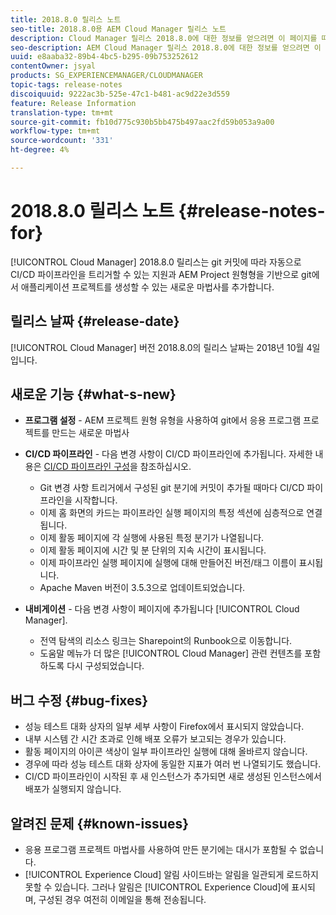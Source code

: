 ```yaml
---
title: 2018.8.0 릴리스 노트
seo-title: 2018.8.0용 AEM Cloud Manager 릴리스 노트
description: Cloud Manager 릴리스 2018.8.0에 대한 정보를 얻으려면 이 페이지를 따르십시오.
seo-description: AEM Cloud Manager 릴리스 2018.8.0에 대한 정보를 얻으려면 이 페이지를 따르십시오.
uuid: e8aaba32-89b4-4bc5-b295-09b753252612
contentOwner: jsyal
products: SG_EXPERIENCEMANAGER/CLOUDMANAGER
topic-tags: release-notes
discoiquuid: 9222ac3b-525e-47c1-b481-ac9d22e3d559
feature: Release Information
translation-type: tm+mt
source-git-commit: fb10d775c930b5bb475b497aac2fd59b053a9a00
workflow-type: tm+mt
source-wordcount: '331'
ht-degree: 4%

---
```



# 2018.8.0 릴리스 노트 {#release-notes-for}

[!UICONTROL Cloud Manager] 2018.8.0 릴리스는 git 커밋에 따라 자동으로 CI/CD 파이프라인을 트리거할 수 있는 지원과 AEM Project 원형형을 기반으로 git에서 애플리케이션 프로젝트를 생성할 수 있는 새로운 마법사를 추가합니다.

## 릴리스 날짜 {#release-date}

[!UICONTROL Cloud Manager] 버전 2018.8.0의 릴리스 날짜는 2018년 10월 4일입니다.

## 새로운 기능 {#what-s-new}

* **프로그램 설정**  - AEM 프로젝트 원형 유형을 사용하여 git에서 응용 프로그램 프로젝트를 만드는 새로운 마법사

* **CI/CD 파이프라인**  - 다음 변경 사항이 CI/CD 파이프라인에 추가됩니다. 자세한 내용은 [CI/CD 파이프라인 구성](configuring-pipeline.md)을 참조하십시오.

   * Git 변경 사항 트리거에서 구성된 git 분기에 커밋이 추가될 때마다 CI/CD 파이프라인을 시작합니다.
   * 이제 홈 화면의 카드는 파이프라인 실행 페이지의 특정 섹션에 심층적으로 연결됩니다.
   * 이제 활동 페이지에 각 실행에 사용된 특정 분기가 나열됩니다.
   * 이제 활동 페이지에 시간 및 분 단위의 지속 시간이 표시됩니다.
   * 이제 파이프라인 실행 페이지에 실행에 대해 만들어진 버전/태그 이름이 표시됩니다.
   * Apache Maven 버전이 3.5.3으로 업데이트되었습니다.

* **내비게이션**  - 다음 변경 사항이 페이지에 추가됩니다 [!UICONTROL Cloud Manager].

   * 전역 탐색의 리소스 링크는 Sharepoint의 Runbook으로 이동합니다.
   * 도움말 메뉴가 더 많은 [!UICONTROL Cloud Manager] 관련 컨텐츠를 포함하도록 다시 구성되었습니다.

## 버그 수정 {#bug-fixes}

* 성능 테스트 대화 상자의 일부 세부 사항이 Firefox에서 표시되지 않았습니다.
* 내부 시스템 간 시간 초과로 인해 배포 오류가 보고되는 경우가 있습니다.
* 활동 페이지의 아이콘 색상이 일부 파이프라인 실행에 대해 올바르지 않습니다.
* 경우에 따라 성능 테스트 대화 상자에 동일한 지표가 여러 번 나열되기도 했습니다.
* CI/CD 파이프라인이 시작된 후 새 인스턴스가 추가되면 새로 생성된 인스턴스에서 배포가 실행되지 않습니다.

## 알려진 문제 {#known-issues}

* 응용 프로그램 프로젝트 마법사를 사용하여 만든 분기에는 대시가 포함될 수 없습니다.
* [!UICONTROL Experience Cloud] 알림 사이드바는 알림을 일관되게 로드하지 못할 수 있습니다. 그러나 알림은 [!UICONTROL Experience Cloud]에 표시되며, 구성된 경우 여전히 이메일을 통해 전송됩니다.

